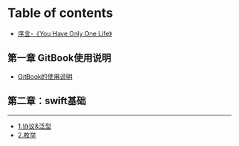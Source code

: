 # Table of contents

* [序言-《You Have Only One Life》](README.md)

## 第一章 GitBook使用说明 <a id="di-yi-zhang-qian-yan"></a>

* [GitBook的使用说明](di-yi-zhang-qian-yan/gitbook-de-shi-yong-shuo-ming.md)

## 第二章：swift基础

---

* [1.协议&泛型](1.protocol.md)
* [2.枚举](2.-mei-ju.md)

